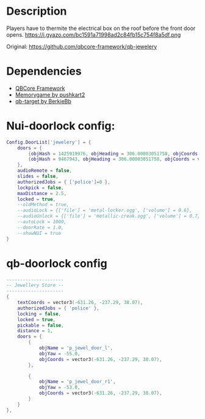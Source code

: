 # Description
Players have to thermite the electrical box on the roof before the front door opens.
https://i.gyazo.com/bc1591a71998ad2c84fb15c754f8a5df.png

Original: https://github.com/qbcore-framework/qb-jewelery

# Dependencies
* [QBCore Framework](https://github.com/qbcore-framework)
* [Memorygame by pushkart2](https://github.com/pushkart2/memorygame)
* [qb-target by BerkieBb](https://github.com/BerkieBb/qb-target)

# Nui-doorlock config:
```lua
Config.DoorList['jewelery'] = {
    doors = {
        {objHash = 1425919976, objHeading = 306.00003051758, objCoords = vec3(-631.955383, -236.333267, 38.206532)},
        {objHash = 9467943, objHeading = 306.00003051758, objCoords = vec3(-630.426514, -238.437546, 38.206532)}
    },
    audioRemote = false,
    slides = false,
    authorizedJobs = { ['police']=0 },
    lockpick = false,
    maxDistance = 2.5,
    locked = true,
    --oldMethod = true,
    --audioLock = {['file'] = 'metal-locker.ogg', ['volume'] = 0.6},
    --audioUnlock = {['file'] = 'metallic-creak.ogg', ['volume'] = 0.7},
    --autoLock = 1000,
    --doorRate = 1.0,
    --showNUI = true
}
```

# qb-doorlock config
```lua
---------------------
-- Jewellery Store --
---------------------
{
    textCoords = vector3(-631.26, -237.29, 38.07),
    authorizedJobs = { 'police' },
    locking = false,
    locked = true,
    pickable = false,
    distance = 1,
    doors = {
        {
            objName = 'p_jewel_door_l',
            objYaw = -55.0,
            objCoords = vector3(-631.26, -237.29, 38.07),
        },

        {
            objName = 'p_jewel_door_r1',
            objYaw = -53.0,
            objCoords = vector3(-631.26, -237.29, 38.07),		
        }
    }
},
```
